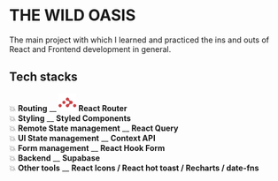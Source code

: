 # THE WILD OASIS

The main project with which I learned and practiced the ins and outs of React and Frontend development in general.

## Tech stacks

💥 **Routing** \_\_ <img src="./techstack_logos/reactrouter-color.svg" alt="React Router Logo" width="32"/> **React Router**  
💥 **Styling** \_\_ **Styled Components**  
💥 **Remote State management** \_\_ **React Query**  
💥 **UI State management** \_\_ **Context API**  
💥 **Form management** \_\_ **React Hook Form**  
💥 **Backend** \_\_ **Supabase**  
💥 **Other tools** \_\_ **React Icons / React hot toast / Recharts / date-fns**
